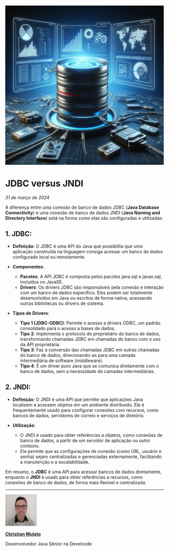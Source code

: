![Configuração de acesso ao banco de dados da sua aplicação.](/articles/assets/img/2024_03_31_IMAGE_001.jpeg)

# JDBC versus JNDI

*31 de março de 2024*

A diferença entre uma conexão de banco de dados JDBC (**Java Database Connectivity**) e uma conexão de banco de dados JNDI (**Java Naming and Directory Interface**) está na forma como elas são configuradas e utilizadas:

## 1. JDBC:

- **Definição**: O JDBC é uma API do Java que possibilita que uma aplicação construída na linguagem consiga acessar um banco de dados configurado local ou remotamente.

- **Componentes**:
  - **Pacotes**: A API JDBC é composta pelos pacotes java.sql e javax.sql, incluídos no JavaSE.
  - **Drivers**: Os drivers JDBC são responsáveis pela conexão e interação com um banco de dados específico. Eles podem ser totalmente desenvolvidos em Java ou escritos de forma nativa, acessando outras bibliotecas ou drivers de sistema.

- **Tipos de Drivers**:
  - **Tipo 1 (JDBC-ODBC)**: Permite o acesso a drivers ODBC, um padrão consolidado para o acesso a bases de dados.
  - **Tipo 2**: Implementa o protocolo do proprietário do banco de dados, transformando chamadas JDBC em chamadas do banco com o uso da API proprietária.
  - **Tipo 3**: Faz a conversão das chamadas JDBC em outras chamadas do banco de dados, direcionando-as para uma camada intermediária de software (middleware).
  - **Tipo 4**: É um driver puro Java que se comunica diretamente com o banco de dados, sem a necessidade de camadas intermediárias.

## 2. JNDI:

- **Definição**: O JNDI é uma API que permite que aplicações Java localizem e acessem objetos em um ambiente distribuído. Ele é frequentemente usado para configurar conexões com recursos, como bancos de dados, servidores de correio e serviços de diretório.

- **Utilização**:
  - O JNDI é usado para obter referências a objetos, como conexões de banco de dados, a partir de um servidor de aplicação ou outro contexto.
  - Ele permite que as configurações de conexão (como URL, usuário e senha) sejam centralizadas e gerenciadas externamente, facilitando a manutenção e a escalabilidade.

Em resumo, o **JDBC** é uma API para acessar bancos de dados diretamente, enquanto o **JNDI** é usado para obter referências a recursos, como conexões de banco de dados, de forma mais flexível e centralizada.

---

[![Christian Mulato](/articles/assets/img/2024_03_31_IMAGE_002.jpeg)](https://www.linkedin.com/in/chmulato/)

[**Christian Mulato**](https://www.linkedin.com/in/chmulato/)

Desenvolvedor Java Sênior na Develcode
